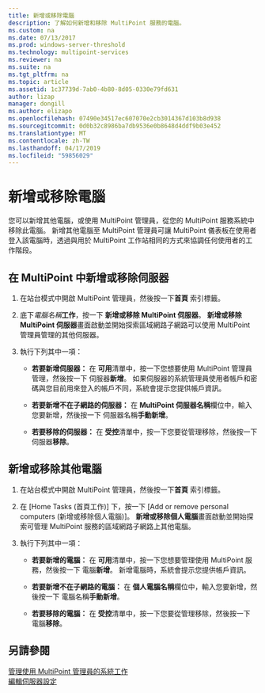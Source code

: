 ```yaml
---
title: 新增或移除電腦
description: 了解如何新增和移除 MultiPoint 服務的電腦。
ms.custom: na
ms.date: 07/13/2017
ms.prod: windows-server-threshold
ms.technology: multipoint-services
ms.reviewer: na
ms.suite: na
ms.tgt_pltfrm: na
ms.topic: article
ms.assetid: 1c37739d-7ab0-4b80-8d05-0330e79fd631
author: lizap
manager: dongill
ms.author: elizapo
ms.openlocfilehash: 07490e34517ec607070e2cb3014367d103b8d938
ms.sourcegitcommit: 0d0b32c8986ba7db9536e0b8648d4ddf9b03e452
ms.translationtype: MT
ms.contentlocale: zh-TW
ms.lasthandoff: 04/17/2019
ms.locfileid: "59856029"
---
```

# <a name="add-or-remove-computers"></a>新增或移除電腦
您可以新增其他電腦，或使用 MultiPoint 管理員，從您的 MultiPoint 服務系統中移除此電腦。 新增其他電腦至 MultiPoint 管理員可讓 MultiPoint 儀表板在使用者登入該電腦時，透過與用於 MultiPoint 工作站相同的方式來協調任何使用者的工作階段。  
  
## <a name="to-add-or-remove-servers-in-multipoint"></a>在 MultiPoint 中新增或移除伺服器  
  
1.  在站台模式中開啟 MultiPoint 管理員，然後按一下**首頁** 索引標籤。  
  
2.  底下*電腦名稱***工作**，按一下 **新增或移除 MultiPoint 伺服器**。 **新增或移除 MultiPoint 伺服器**畫面啟動並開始探索區域網路子網路可以使用 MultiPoint 管理員管理的其他伺服器。  
  
3.  執行下列其中一項：  
  
    -   **若要新增伺服器：** 在 **可用**清單中，按一下您想要使用 MultiPoint 管理員管理，然後按一下 伺服器**新增**。 如果伺服器的系統管理員使用者帳戶和密碼與您目前用來登入的帳戶不同，系統會提示您提供帳戶資訊。  
  
    -   **若要新增不在子網路的伺服器：** 在  **MultiPoint 伺服器名稱**欄位中，輸入您要新增，然後按一下 伺服器名稱**手動新增**。  
  
    -   **若要移除的伺服器：** 在 **受控**清單中，按一下您要從管理移除，然後按一下 伺服器**移除**。  
  
## <a name="to-add-or-remove-other-computers"></a>新增或移除其他電腦  
  
1.  在站台模式中開啟 MultiPoint 管理員，然後按一下**首頁** 索引標籤。  
  
2.  在 [Home Tasks (首頁工作)] 下，按一下 [Add or remove personal computers (新增或移除個人電腦)]。 **新增或移除個人電腦**畫面啟動並開始探索可管理 MultiPoint 服務的區域網路子網路上其他電腦。  
  
3.  執行下列其中一項：  
  
    -   **若要新增的電腦：** 在 **可用**清單中，按一下您想要管理使用 MultiPoint 服務，然後按一下 電腦**新增**。 新增電腦時，系統會提示您提供帳戶資訊。  
  
    -   **若要新增不在子網路的電腦：** 在 **個人電腦名稱**欄位中，輸入您要新增，然後按一下 電腦名稱**手動新增**。  
  
    -   **若要移除的電腦：** 在 **受控**清單中，按一下您要從管理移除，然後按一下 電腦**移除**。  
  
## <a name="see-also"></a>另請參閱  
[管理使用 MultiPoint 管理員的系統工作](Manage-System-Tasks-Using-MultiPoint-Manager.md)  
[編輯伺服器設定](Edit-Server-Settings.md)